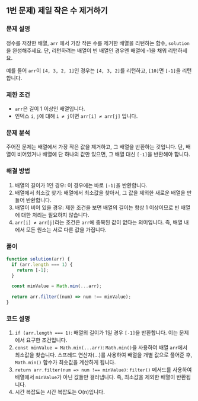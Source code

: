 ## 1번 문제) 제일 작은 수 제거하기

### 문제 설명
정수를 저장한 배열, `arr` 에서 가장 작은 수를 제거한 배열을 리턴하는 함수, `solution`을 완성해주세요. 단, 리턴하려는 배열이 빈 배열인 경우엔 배열에 -1을 채워 리턴하세요.

예를 들어 `arr`이 `[4, 3, 2, 1]`인 경우는 `[4, 3, 2]`를 리턴하고, `[10]`면 `[-1]`을 리턴합니다.

### 제한 조건
- `arr`은 길이 1 이상인 배열입니다.
- 인덱스 `i`, `j`에 대해 `i ≠ j`이면 `arr[i] ≠ arr[j]` 입니다.

### 문제 분석
주어진 문제는 배열에서 가장 작은 값을 제거하고, 그 배열을 반환하는 것입니다. 단, 배열이 비어있거나 배열에 단 하나의 값만 있으면, 그 배열 대신 `[-1]`을 반환해야 합니다.

### 해결 방법
1. 배열의 길이가 1인 경우: 이 경우에는 바로 `[-1]`을 반환합니다.
2. 배열에서 최소값 찾기: 배열에서 최소값을 찾아서, 그 값을 제외한 새로운 배열을 만들어 반환합니다.
3. 배열이 비어 있을 경우: 제한 조건을 보면 배열의 길이는 항상 1 이상이므로 빈 배열에 대한 처리는 필요하지 않습니다.
4. `arr[i] ≠ arr[j]`라는 조건은 `arr`에 중복된 값이 없다는 의미입니다. 즉, 배열 내에서 모든 원소는 서로 다른 값을 가집니다.

### 풀이
```javascript
function solution(arr) {
  if (arr.length === 1) {
    return [-1];
  }

  const minValue = Math.min(...arr);

  return arr.filter((num) => num !== minValue);
}
```

### 코드 설명
1. `if (arr.length === 1)`: 배열의 길이가 1일 경우 `[-1]`을 반환합니다. 이는 문제에서 요구한 조건입니다.
2. `const minValue = Math.min(...arr)`: `Math.min()`을 사용하여 배열 `arr`에서 최소값을 찾습니다. 스프레드 연산자(...)를 사용하여 배열을 개별 값으로 풀어준 후, `Math.min()` 함수가 최솟값을 계산하게 됩니다.
3. `return arr.filter(num => num !== minValue)`: `filter()` 메서드를 사용하여 배열에서 `minValue`가 아닌 값들만 걸러냅니다. 즉, 최소값을 제외한 배열이 반환됩니다.
4. 시간 복잡도는 시간 복잡도는 O(n)입니다.
   
